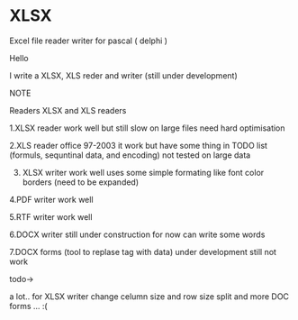 # XLSX
Excel file reader writer for pascal ( delphi )

Hello

I write a XLSX, XLS reder and writer  (still under development)

NOTE

 Readers XLSX and XLS readers
 
 1.XLSX reader work well but still slow on large files need hard optimisation
 
 2.XLS reader office 97-2003 it work but have some thing in TODO list (formuls, sequntinal data, and encoding) not tested on large data
 
 3. XLSX writer work well uses some simple formating like font color borders (need to be expanded)
 
 4.PDF writer work well
 
 5.RTF writer work well

 6.DOCX writer still under construction for now can write some words
 
 7.DOCX forms (tool to replase tag with data) under development still not work
 

todo->

a lot..
for XLSX writer change celumn size and row size  split and more
DOC forms ... :(

